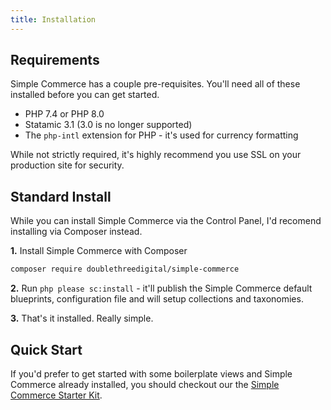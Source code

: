 ```yaml
---
title: Installation
---
```


## Requirements
Simple Commerce has a couple pre-requisites. You'll need all of these installed before you can get started.

* PHP 7.4 or PHP 8.0
* Statamic 3.1 (3.0 is no longer supported)
* The `php-intl` extension for PHP - it's used for currency formatting

While not strictly required, it's highly recommend you use SSL on your production site for security.

## Standard Install
While you can install Simple Commerce via the Control Panel, I'd recomend installing via Composer instead.

**1.** Install Simple Commerce with Composer

```bash
composer require doublethreedigital/simple-commerce
```

**2.** Run `php please sc:install` - it'll publish the Simple Commerce default blueprints, configuration file and will setup collections and taxonomies.

**3.** That's it installed. Really simple.

## Quick Start
If you'd prefer to get started with some boilerplate views and Simple Commerce already installed, you should checkout our the [Simple Commerce Starter Kit](https://github.com/doublethreedigital/sc-starter-kit).
